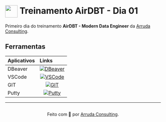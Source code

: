 <h1>
    <a href="https://www.dio.me/">
     <img align="center" width="40px" src="https://hermes.digitalinnovation.one/assets/diome/logo-minimized.png"></a>
    <span> Treinamento AirDBT - Dia 01</span>
</h1>

Primeiro dia do treinamento **AirDBT - Modern Data Engineer** da [Arruda Consulting](https://arrudaconsulting.com.br/).


## Ferramentas

<table>
  <thead>
    <tr align="left">
      <th>Aplicativos</th>
      <th>Links</th>
    </tr>
  </thead>
  <tbody align="left">
    <tr>
      <td>DBeaver</td>
      <td align="center">
        <a href="https://dbeaver.io/">
           <img align="center" alt="DBeaver" src="https://img.shields.io/badge/DOWNLOAD-30A3DC?style=for-the-badge">
        </a>
      </td>
    </tr>
    <tr>
      <td>VSCode</td>
      <td align="center">
        <a href="https://code.visualstudio.com/download">
           <img align="center" alt="VSCode" src="https://img.shields.io/badge/DOWNLOAD-30A3DC?style=for-the-badge">
        </a>
      </td>
    </tr>
    <tr>
      <td>GIT</td>
      <td align="center">
        <a href="https://git-scm.com/downloads">
           <img align="center" alt="GIT" src="https://img.shields.io/badge/DOWNLOAD-30A3DC?style=for-the-badge">
        </a>
      </td>
    </tr>
    <tr>
      <td>Putty</td>
      <td align="center">
        <a href="https://www.chiark.greenend.org.uk/~sgtatham/putty/latest.html">
           <img align="center" alt="Putty" src="https://img.shields.io/badge/DOWNLOAD-30A3DC?style=for-the-badge">
        </a>
      </td>
    </tr>
  </tbody>
  <tfoot></tfoot>
</table>


---


##
<div align="center">Feito com 💙 por <a href="https://arrudaconsulting.com.br/">Arruda Consulting</a>.</div>
